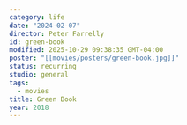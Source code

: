 ```yaml
---
category: life
date: "2024-02-07"
director: Peter Farrelly
id: green-book
modified: 2025-10-29 09:38:35 GMT-04:00
poster: "[[movies/posters/green-book.jpg]]"
status: recurring
studio: general
tags:
  - movies
title: Green Book
year: 2018
---
```

